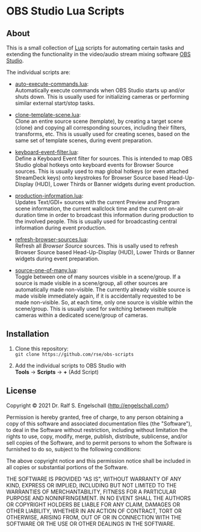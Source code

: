 
OBS Studio Lua Scripts
======================

About
-----

This is a small collection of [Lua](http://www.lua.org/)
scripts for automating certain tasks and extending the
functionality in the video/audio stream mixing software [OBS
Studio](https://obsproject.com/).

The individual scripts are:

- [auto-execute-commands.lua](auto-execute-commands.lua):<br/>
  Automatically execute commands when OBS Studio starts up and/or
  shuts down. This is usually used for initializing cameras or
  performing similar external start/stop tasks.

- [clone-template-scene.lua](clone-template-scene.lua):<br/>
  Clone an entire source scene (template), by creating a target scene
  (clone) and copying all corresponding sources, including their
  filters, transforms, etc. This is usually used for creating scenes,
  based on the same set of template scenes, during event preparation.

- [keyboard-event-filter.lua](keyboard-event-filter.lua):<br/>
  Define a Keyboard Event filter for sources. This is intended to
  map OBS Studio global hotkeys onto keyboard events for Browser
  Source sources. This is usually used to map global hotkeys (or even
  attached StreamDeck keys) onto keystrokes for Browser Source based
  Head-Up-Display (HUD), Lower Thirds or Banner widgets during event
  production.

- [production-information.lua](production-information.lua):<br/>
  Updates Text/GDI+ sources with the current Preview and Program scene
  information, the current wallclock time and the current on-air
  duration time in order to broadcast this information during production
  to the involved people. This is usually used for broadcasting central
  information during event production.

- [refresh-browser-sources.lua](refresh-browser-sources.lua):<br/>
  Refresh all <i>Browser Source</i> sources. This is usally used to
  refresh Browser Source based Head-Up-Display (HUD), Lower Thirds or
  Banner widgets during event preparation.

- [source-one-of-many.lua](source-one-of-many.lua):<br/>
  Toggle between one of many sources visible in a scene/group. If
  a source is made visible in a scene/group, all other sources are
  automatically made non-visible. The currently already visible source
  is made visible immediately again, if it is accidentally requested
  to be made non-visible. So, at each time, only one source is visible
  within the scene/group. This is usually used for switching between
  multiple cameras within a dedicated scene/group of cameras.

Installation
------------

1. Clone this repository:<br/>
   `git clone https://github.com/rse/obs-scripts`

2. Add the individual scripts to OBS Studio with<br/>
   **Tools** &rarr; **Scripts** &rarr; **+** (Add Script)

License
-------

Copyright &copy; 2021 Dr. Ralf S. Engelschall (http://engelschall.com/)

Permission is hereby granted, free of charge, to any person obtaining
a copy of this software and associated documentation files (the
"Software"), to deal in the Software without restriction, including
without limitation the rights to use, copy, modify, merge, publish,
distribute, sublicense, and/or sell copies of the Software, and to
permit persons to whom the Software is furnished to do so, subject to
the following conditions:

The above copyright notice and this permission notice shall be included
in all copies or substantial portions of the Software.

THE SOFTWARE IS PROVIDED "AS IS", WITHOUT WARRANTY OF ANY KIND,
EXPRESS OR IMPLIED, INCLUDING BUT NOT LIMITED TO THE WARRANTIES OF
MERCHANTABILITY, FITNESS FOR A PARTICULAR PURPOSE AND NONINFRINGEMENT.
IN NO EVENT SHALL THE AUTHORS OR COPYRIGHT HOLDERS BE LIABLE FOR ANY
CLAIM, DAMAGES OR OTHER LIABILITY, WHETHER IN AN ACTION OF CONTRACT,
TORT OR OTHERWISE, ARISING FROM, OUT OF OR IN CONNECTION WITH THE
SOFTWARE OR THE USE OR OTHER DEALINGS IN THE SOFTWARE.

